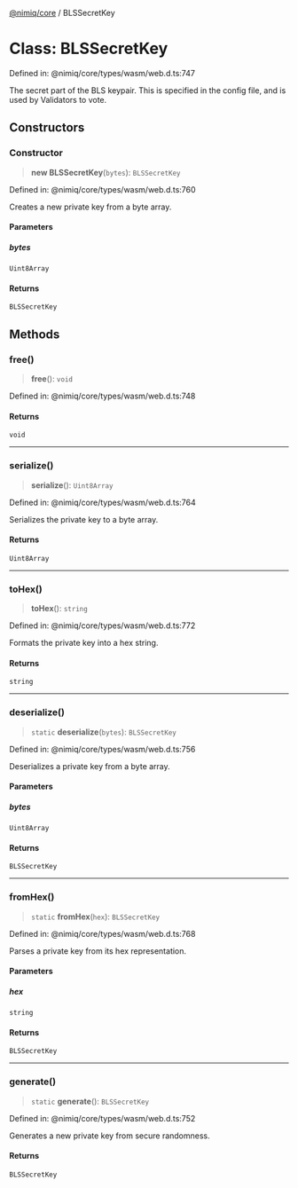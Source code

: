 [@nimiq/core](../globals.md) / BLSSecretKey

# Class: BLSSecretKey

Defined in: @nimiq/core/types/wasm/web.d.ts:747

The secret part of the BLS keypair.
This is specified in the config file, and is used by Validators to vote.

## Constructors

### Constructor

> **new BLSSecretKey**(`bytes`): `BLSSecretKey`

Defined in: @nimiq/core/types/wasm/web.d.ts:760

Creates a new private key from a byte array.

#### Parameters

##### bytes

`Uint8Array`

#### Returns

`BLSSecretKey`

## Methods

### free()

> **free**(): `void`

Defined in: @nimiq/core/types/wasm/web.d.ts:748

#### Returns

`void`

***

### serialize()

> **serialize**(): `Uint8Array`

Defined in: @nimiq/core/types/wasm/web.d.ts:764

Serializes the private key to a byte array.

#### Returns

`Uint8Array`

***

### toHex()

> **toHex**(): `string`

Defined in: @nimiq/core/types/wasm/web.d.ts:772

Formats the private key into a hex string.

#### Returns

`string`

***

### deserialize()

> `static` **deserialize**(`bytes`): `BLSSecretKey`

Defined in: @nimiq/core/types/wasm/web.d.ts:756

Deserializes a private key from a byte array.

#### Parameters

##### bytes

`Uint8Array`

#### Returns

`BLSSecretKey`

***

### fromHex()

> `static` **fromHex**(`hex`): `BLSSecretKey`

Defined in: @nimiq/core/types/wasm/web.d.ts:768

Parses a private key from its hex representation.

#### Parameters

##### hex

`string`

#### Returns

`BLSSecretKey`

***

### generate()

> `static` **generate**(): `BLSSecretKey`

Defined in: @nimiq/core/types/wasm/web.d.ts:752

Generates a new private key from secure randomness.

#### Returns

`BLSSecretKey`
